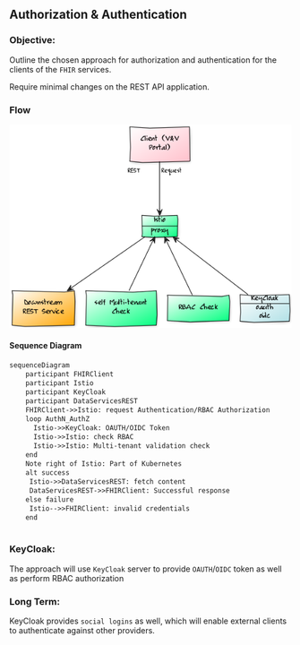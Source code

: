 ## Authorization & Authentication

### Objective:

Outline the chosen approach for authorization and authentication for the clients of the `FHIR` services.

Require minimal changes on the REST API application.

### Flow

![flow](./flow.png)

#### Sequence Diagram

```mermaid
sequenceDiagram
    participant FHIRClient
    participant Istio
    participant KeyCloak
    participant DataServicesREST
    FHIRClient->>Istio: request Authentication/RBAC Authorization
    loop AuthN_AuthZ
      Istio->>KeyCloak: OAUTH/OIDC Token
      Istio->>Istio: check RBAC
      Istio->>Istio: Multi-tenant validation check
    end
    Note right of Istio: Part of Kubernetes
    alt success
     Istio->>DataServicesREST: fetch content
     DataServicesREST->>FHIRClient: Successful response
    else failure
     Istio-->>FHIRClient: invalid credentials
    end
   
```



### KeyCloak:

The approach will use `KeyCloak` server to provide `OAUTH`/`OIDC` token as well as perform RBAC authorization



### Long Term:

KeyCloak provides `social logins` as well, which will enable external clients to authenticate against other providers.